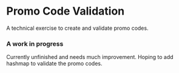 # Promo Code Validation

A technical exercise to create and validate promo codes.

### A work in progress

Currently unfinished and needs much improvement. Hoping to add hashmap to validate the promo codes.

